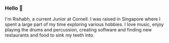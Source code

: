 ### Hello 👋

I'm Rishabh, a current Junior at Cornell. I was raised in Singapore where I spent a large part of my time exploring various hobbies. I love music, enjoy playing the drums and percussion, creating software and finding new restaurants and food to sink my teeth into.
